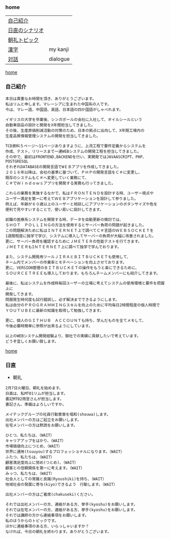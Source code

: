 ### home

|                                                       |          |
| ----------------------------------------------------- | -------- |
| [自己紹介](#自己紹介)                                 |          |
| [日直のシナリオ](#日直)                               |          |
| [朝礼トピック](https://github.com/potatoscript/topic) |          |
| [漢字](https://github.com/potatoscript/kanji)         | my kanji |
| [対話](https://github.com/potatoscript/dialogue)      | dialogue |

[home](#home)

### 自己紹介

```
本日は貴重なお時間を頂き、ありがとうございます。
私はリムと申します。マレーシアに生まれた中国系の人です。
今は、マレー語、中国語、英語、日本語の四か国語がしゃべれます。

イギリスの大学を卒業後、シンガポールの会社に入社して、オイルシールという
自動車部品の設計と開発をX年間担当してきました。
その後、生産原価削減活動の対策のため、日本の拠点に出向して、X年間工場内の
生産品質情報管理システムの開発を担当してきました。

TCD資料５ページ～11ページありますように、上流工程で要件定義からシステムを
作成、テスト、リリースまで一連WEBシステムの開発工程を担当してきました。
その中で、最初はFRONTEND,BACKENDを行い、実開発ではJAVAASCRIPT、PHP、POSTGRESQL
それぞれDATABASEの開発言語でWＥＢアプリを作成してきました。
２０１６年以降は、会社の基準に基づいて、ＰＨＰの開発言語をＣ＃に変更し、
既存のシステムもＣ＃へ変更していく業務にて、
Ｃ＃でＷｉｎｄｏｗｓアプリを開発する実務も行ってきました。

これらの業務を実施するなかで、私はＦＲＯＮＴＥＮＤを設計する時、ユーザー視点や
ユーザー満足を第一に考えてＷＥＢアプリケーションを設計して参りました。
例えば、年齢が６０歳以上のユーザーと相談しにアプリケーションのボタンサイズや色を
便利で見やすいすることで、使い易いに設計してきます。

前職の医療系システムを開発する時、データを自動更新の検討では、
ＳＨＯＴ　ＰＯＬＬＩＮＧの方法を使用するとサーバー負荷の問題が起きました。
この問題解決ために私はＩＮＴＥＲＮＥＴ上で調べてＣ＃言語のＷＥＢＳＯＣＫＥＴを
1週間程度に独学で学び、システムに導入してサーバーの負荷が大幅に改善されました。
更に、サーバー負荷を確認するためにＪＭＥＴＥＲの性能テストを行てきます。
ＪＭＥＴＥＲもIＮＴＥＲＮＥＴ上に調べて独学で学んでおります。

また、システム開発用ツールＪＩＲＡとＢＩＴＢＵＣＫＥＴも使用して、
チーム内でメンバーの作業率とモチベーションを向上させております。
更に、VERSION管理のＢＩＴＢＵＣＫＥＴの操作をもうと楽にできるために、
ＳＯＵＲＣＥＴＲＥＥも導入しております。もちろんチームメンバーにも紹介してきます。

最後に、私はシステムを作成時毎回ユーザーの立場に考えてシステムの使用環境と要件を把握上に
開発してきます。
問題発生時何度も試行錯誤し、必ず解決までできるようにします。
私は自分のＰＲＯＧＲＡＭＭＩＮＧスキルを向上のために平均毎日2時間程度の個人時間で
ＹＯＵＴＵＢＥに最新の知識を取得して勉強してきます。

更に、個人のＧＩＴＨＵＢ　ＡＣＣＯＵＮＴも持ち、学んだものを全てメモして、
今後必要時簡単に参照が出来るようにしています。

以上のWEBシステム開発経験より、御社での実績に貢献したいで考えています。
どうぞ宜しくお願い致します。
```

[home](#home)

### 日直

- 朝礼

```
2月7日火曜日、朝礼を始めます。
日直は、私MT01リムが担当します。
書記MT02雨宮さんが担当します。
書記さん、準備はよろしいですか。

メイテックグループの社員行動憲章を唱和(shouwa)します。
出社メンバーの方はご起立をお願いします。
在宅メンバーの方は黙読をお願いします。

ひとつ、私たちは、（WAIT）
キャリアアップをはかり、（WAIT）
市場価値向上につとめ、（WAIT）
世界に通用(tsuuyou)するプロフェッショナルになります。（WAIT）
ふたつ、私たちは、（WAIT）
顧客満足度向上に努め(つとめ)、（WAIT）
顧客との信頼関係を第一に考えます。（WAIT）
みっつ、私たちは、（WAIT）
社会人としての常識と良識(Ryoushiki)を持ち、（WAIT）
地域社会の発展に寄与(kiyo)できるよう　行動します。（WAIT）

出社メンバーの方はご着席(chakuseki)ください。

それでは出社メンバーの方、連絡がある方、挙手(kyoshu)をお願いします。
それでは在宅メンバーの方、連絡がある方、挙手(kyoshu)をお願いします。
それでは講師の方から連絡事項をお願いします。
私のほうからのトピックです。
ほかに連絡事項のある方、いらっしゃいますか？
なければ、今日の朝礼を終わります。ありがとうございます。
```
